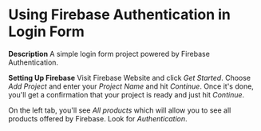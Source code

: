 # Using Firebase Authentication in Login Form

**Description**
 A simple login form project powered by Firebase Authentication.

 **Setting Up Firebase**
  Visit Firebase Website and click *Get Started*. 
  Choose *Add Project* and enter your *Project Name* and hit *Continue*.
  Once it's done, you'll get a confirmation that your project is ready and just hit *Continue*.

  On the left tab, you'll see *All products* which will allow you to see all products offered by Firebase. Look for *Authentication*.


